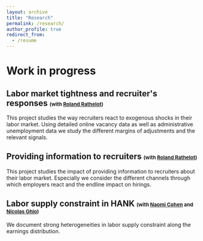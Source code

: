 ```yaml
---
layout: archive
title: "Research"
permalink: /research/
author_profile: true
redirect_from:
  - /resume
---
```


# Work in progress

## Labor market tightness and recruiter's responses  <font size= "2">(with [Roland Rathelot](http://rolandrathelot.com/))  </font>

This project studies the way recruiters react to exogenous shocks in their labor market. Using detailed online vacancy data as well as administrative unemployment data we study the different margins of adjustments and the relevant signals. 

## Providing information to recruiters <font size= "2">(with [Roland Rathelot](http://rolandrathelot.com/)) </font>

This project studies the impact of providing information to recruiters about their labor market. Especially we consider the different channels through which employers react and the endline impact on hirings. 

## Labor supply constraint in HANK  <font size= "2">(with [Naomi Cohen](https://www.naomicohen.fr/) and   [Nicolas Ghio](https://nicolasghio.github.io/))  </font>

We document strong heterogeneities in labor supply constraint along the earnings distribution.


